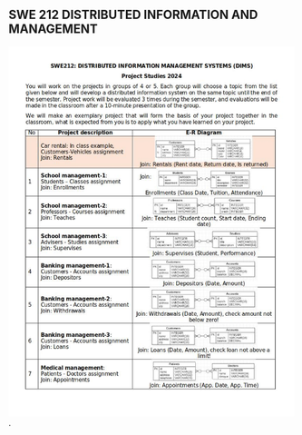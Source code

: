 ## SWE 212 DISTRIBUTED INFORMATION AND MANAGEMENT

![SWE212 Project Descriptions](./SWE212_ProjectDescriptions_2024.jpg "SWE212 - 2024 Project Descriptions").

